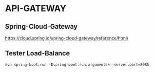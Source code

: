 # API-GATEWAY
## Spring-Cloud-Gateway
<https://cloud.spring.io/spring-cloud-gateway/reference/html/>
## Tester Load-Balance
```
mvn spring-boot:run -Dspring-boot.run.arguments=--server.port=8085
```
